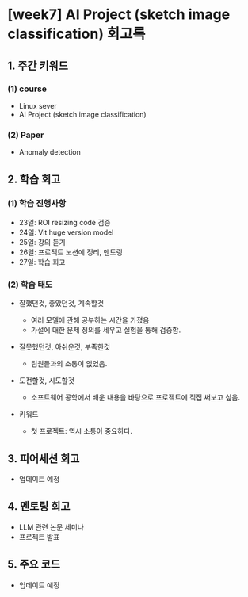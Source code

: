# **[week7] AI Project (sketch image classification) 회고록**

## 1. 주간 키워드

### (1) course 
* Linux sever
* AI Project (sketch image classification)

### (2) Paper
* Anomaly detection

## 2. 학습 회고

### (1) 학습 진행사항
* 23일: ROI resizing code 검증
* 24일: Vit huge version model
* 25일: 강의 듣기
* 26일: 프로젝트 노션에 정리, 멘토링
* 27일: 학습 회고

### (2) 학습 태도
* 잘했던것, 좋았던것, 계속할것
    * 여러 모델에 관해 공부하는 시간을 가졌음
    * 가설에 대한 문제 정의를 세우고 실험을 통해 검증함.

* 잘못했던것, 아쉬운것, 부족한것
    * 팀원들과의 소통이 없었음.

* 도전할것, 시도할것
    * 소프트웨어 공학에서 배운 내용을 바탕으로 프로젝트에 직접 써보고 싶음.

* 키워드
    * 첫 프로젝트: 역시 소통이 중요하다.

## 3. 피어세션 회고

* 업데이트 예정

## 4. 멘토링 회고

* LLM 관련 논문 세미나
* 프로젝트 발표

## 5. 주요 코드

* 업데이트 예정
